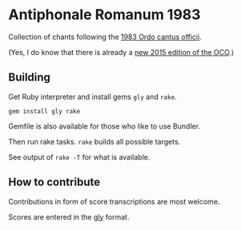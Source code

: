 # Antiphonale Romanum 1983

Collection of chants following the [1983 Ordo cantus officii][oco].

(Yes, I do know that there is already
a [new 2015 edition of the OCO][oco2015].)

## Building

Get Ruby interpreter and install gems `gly` and `rake`.

`gem install gly rake`

Gemfile is also available for those who like to use Bundler.

Then run rake tasks. `rake` builds all possible targets.

See output of `rake -T` for what is available.

## How to contribute

Contributions in form of score transcriptions are most welcome.

Scores are entered in the [gly][gly] format.

[oco]: http://musicasacra.com/pdf/LOTH-schema.pdf
[oco2015]: http://www.libreriaeditricevaticana.va/content/libreriaeditricevaticana/it/novita-editoriali/ordo-cantus-officii.html

[gly]: https://github.com/igneus/gly
